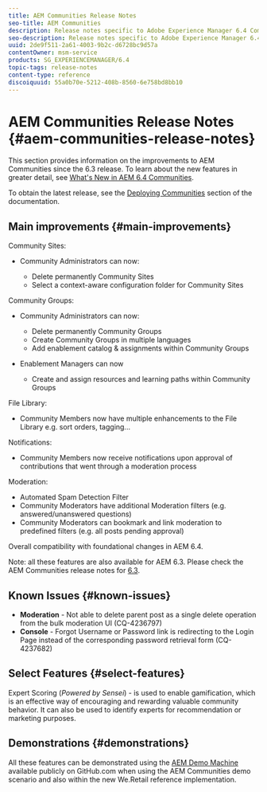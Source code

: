 ```yaml
---
title: AEM Communities Release Notes
seo-title: AEM Communities
description: Release notes specific to Adobe Experience Manager 6.4 Communities.
seo-description: Release notes specific to Adobe Experience Manager 6.4 Communities.
uuid: 2de9f511-2a61-4003-9b2c-d6728bc9d57a
contentOwner: msm-service
products: SG_EXPERIENCEMANAGER/6.4
topic-tags: release-notes
content-type: reference
discoiquuid: 55a0b70e-5212-408b-8560-6e758bd8bb10
---
```


# AEM Communities Release Notes {#aem-communities-release-notes}

This section provides information on the improvements to AEM Communities since the 6.3 release. To learn about the new features in greater detail, see [What's New in AEM 6.4 Communities](/help/communities/whats-new-aem-communities.md).

To obtain the latest release, see the [Deploying Communities](/help/communities/deploy-communities.md#latest-releases) section of the documentation.

## Main improvements {#main-improvements}

Community Sites:

* Community Administrators can now:

    * Delete permanently Community Sites
    * Select a context-aware configuration folder for Community Sites

Community Groups:

* Community Administrators can now:

    * Delete permanently Community Groups
    * Create Community Groups in multiple languages
    * Add enablement catalog & assignments within Community Groups

* Enablement Managers can now

    * Create and assign resources and learning paths within Community Groups

File Library:

* Community Members now have multiple enhancements to the File Library e.g. sort orders, tagging...

Notifications:

* Community Members now receive notifications upon approval of contributions that went through a moderation process

Moderation:

* Automated Spam Detection Filter
* Community Moderators have additional Moderation filters (e.g. answered/unanswered questions)
* Community Moderators can bookmark and link moderation to predefined filters (e.g. all posts pending approval)

Overall compatibility with foundational changes in AEM 6.4.

Note: all these features are also available for AEM 6.3. Please check the AEM Communities release notes for [6.3](https://helpx.adobe.com/experience-manager/6-3/release-notes.html).

## Known Issues {#known-issues}

* **Moderation** - Not able to delete parent post as a single delete operation from the bulk moderation UI (CQ-4236797)
* **Console** - Forgot Username or Password link is redirecting to the Login Page instead of the corresponding password retrieval form (CQ-4237682)

## Select Features {#select-features}

Expert Scoring (*Powered by Sensei*) - is used to enable gamification, which is an effective way of encouraging and rewarding valuable community behavior. It can also be used to identify experts for recommendation or marketing purposes.  

## Demonstrations {#demonstrations}

All these features can be demonstrated using the [AEM Demo Machine](https://github.com/Adobe-Marketing-Cloud/aem-demo-machine/wiki) available publicly on GitHub.com when using the AEM Communities demo scenario and also within the new We.Retail reference implementation.
